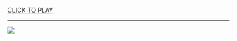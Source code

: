 
<a href="https://premium76.site?title=beamng_drive_unblocked_games&ref=13M">CLICK TO PLAY</a></h3>
<hr>

<a href="https://premium76.site?title=beamng_drive_unblocked_games&ref=13M"><img src="https://clearcache.store/games.png"></a>


